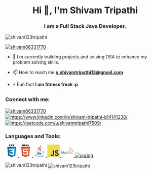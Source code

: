 <h1 align="center">Hi 👋, I'm Shivam Tripathi</h1>
<h3 align="center">I am a Full Stack Java Developer.</h3>

<p align="left"> <img src="https://komarev.com/ghpvc/?username=shivam123tripathi&label=Profile%20views&color=0e75b6&style=flat" alt="shivam123tripathi" /> </p>

<p align="left"> <a href="https://twitter.com/shivam86331770" target="blank"><img src="https://img.shields.io/twitter/follow/shivam86331770?logo=twitter&style=for-the-badge" alt="shivam86331770" /></a> </p>

- 🌱 I’m currently building projects and solving DSA to enhance my problem solving skills.

- 📫 How to reach me **s.shivamtripathi13@gmail.com**

- ⚡ Fun fact **I am fitness freak :p**

<h3 align="left">Connect with me:</h3>
<p align="left">
<a href="https://twitter.com/shivam86331770" target="blank"><img align="center" src="https://raw.githubusercontent.com/rahuldkjain/github-profile-readme-generator/master/src/images/icons/Social/twitter.svg" alt="shivam86331770" height="30" width="40" /></a>
<a href="https://www.linkedin.com/in/shivam-tripathi-b14141238/" target="blank"><img align="center" src="https://raw.githubusercontent.com/rahuldkjain/github-profile-readme-generator/master/src/images/icons/Social/linked-in-alt.svg" alt="https://www.linkedin.com/in/shivam-tripathi-b14141238/" height="30" width="40" /></a>
<a href="[https://www.leetcode.com/https://leetcode.com/u/shivamtripathi7509/](https://leetcode.com/u/shivamtripathi7509/)" target="blank"><img align="center" src="https://raw.githubusercontent.com/rahuldkjain/github-profile-readme-generator/master/src/images/icons/Social/leet-code.svg" alt="https://leetcode.com/u/shivamtripathi7509/" height="30" width="40" /></a>
</p>

<h3 align="left">Languages and Tools:</h3>
<p align="left"> <a href="https://www.w3schools.com/css/" target="_blank" rel="noreferrer"> <img src="https://raw.githubusercontent.com/devicons/devicon/master/icons/css3/css3-original-wordmark.svg" alt="css3" width="40" height="40"/> </a> <a href="https://www.w3.org/html/" target="_blank" rel="noreferrer"> <img src="https://raw.githubusercontent.com/devicons/devicon/master/icons/html5/html5-original-wordmark.svg" alt="html5" width="40" height="40"/> </a> <a href="https://www.java.com" target="_blank" rel="noreferrer"> <img src="https://raw.githubusercontent.com/devicons/devicon/master/icons/java/java-original.svg" alt="java" width="40" height="40"/> </a> <a href="https://developer.mozilla.org/en-US/docs/Web/JavaScript" target="_blank" rel="noreferrer"> <img src="https://raw.githubusercontent.com/devicons/devicon/master/icons/javascript/javascript-original.svg" alt="javascript" width="40" height="40"/> </a> <a href="https://www.mysql.com/" target="_blank" rel="noreferrer"> <img src="https://raw.githubusercontent.com/devicons/devicon/master/icons/mysql/mysql-original-wordmark.svg" alt="mysql" width="40" height="40"/> </a> <a href="https://spring.io/" target="_blank" rel="noreferrer"> <img src="https://www.vectorlogo.zone/logos/springio/springio-icon.svg" alt="spring" width="40" height="40"/> </a> </p>

<p><img align="left" src="https://github-readme-stats.vercel.app/api/top-langs?username=shivam123tripathi&show_icons=true&locale=en&layout=compact" alt="shivam123tripathi" /></p>

<p>&nbsp;<img align="center" src="https://github-readme-stats.vercel.app/api?username=shivam123tripathi&show_icons=true&locale=en" alt="shivam123tripathi" /></p>
